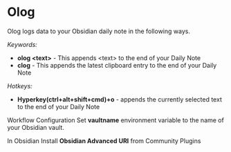 # Olog

Olog logs data to your Obsidian daily note in the following ways.

_Keywords:_
- **olog \<text\>** - This appends \<text\> to the end of your Daily Note
- **clog** - This appends the latest clipboard entry to the end of your Daily Note

_Hotkeys:_
- **Hyperkey(ctrl+alt+shift+cmd)+o** - appends the currently selected text to the end of your Daily Note

Workflow Configuration
Set **vaultname** environment variable to the name of your Obsidian vault.

In Obsidian
Install **Obsidian Advanced URI** from Community Plugins
